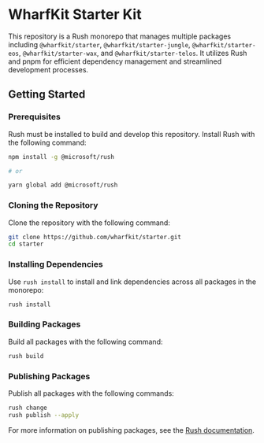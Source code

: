 # WharfKit Starter Kit

This repository is a Rush monorepo that manages multiple packages including `@wharfkit/starter`, `@wharfkit/starter-jungle`, `@wharfkit/starter-eos`, `@wharfkit/starter-wax`, and `@wharfkit/starter-telos`. It utilizes Rush and pnpm for efficient dependency management and streamlined development processes.

## Getting Started

### Prerequisites

Rush must be installed to build and develop this repository. Install Rush with the following command:

```bash
npm install -g @microsoft/rush

# or

yarn global add @microsoft/rush
```

### Cloning the Repository

Clone the repository with the following command:

```bash
git clone https://github.com/wharfkit/starter.git
cd starter
```

### Installing Dependencies

Use `rush install` to install and link dependencies across all packages in the monorepo:

```bash
rush install
```

### Building Packages

Build all packages with the following command:

```bash
rush build
```

### Publishing Packages

Publish all packages with the following commands:

```bash
rush change
rush publish --apply
```

For more information on publishing packages, see the [Rush documentation](https://rushjs.io/pages/maintainer/publishing/).